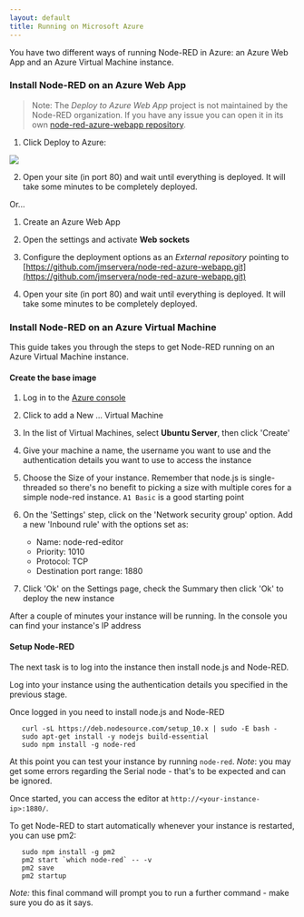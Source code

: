 ```yaml
---
layout: default
title: Running on Microsoft Azure
---
```


You have two different ways of running Node-RED in Azure: an Azure Web App and an
Azure Virtual Machine instance.

### Install Node-RED on an Azure Web App

> Note: The *Deploy to Azure Web App* project is not maintained by the Node-RED organization. If you have any issue you can open it in its own [node-red-azure-webapp repository](https://github.com/jmservera/node-red-azure-webapp/issues).


1. Click Deploy to Azure:

<a href="https://portal.azure.com/#create/Microsoft.Template/uri/https%3A%2F%2Fraw.githubusercontent.com%2Fjmservera%2Fnode-red-azure-webapp%2Fmaster%2Fwebapp.json" target="_blank"><img src="http://azuredeploy.net/deploybutton.png"/></a>

2. Open your site (in port 80) and wait until everything is deployed. It will take some minutes to be completely deployed.

Or...

1. Create an Azure Web App

2. Open the settings and activate **Web sockets**

3. Configure the deployment options as an *External repository* pointing to [https://github.com/jmservera/node-red-azure-webapp.git](https://github.com/jmservera/node-red-azure-webapp.git)

4. Open your site (in port 80) and wait until everything is deployed. It will take some minutes to be completely deployed.


### Install Node-RED on an Azure Virtual Machine

This guide takes you through the steps to get Node-RED running on an Azure
Virtual Machine instance.

#### Create the base image

1. Log in to the [Azure console](https://portal.azure.com/)

2. Click to add a New ... Virtual Machine

3. In the list of Virtual Machines, select **Ubuntu Server**, then click 'Create'

4. Give your machine a name, the username you want to use and the authentication
   details you want to use to access the instance

5. Choose the Size of your instance. Remember that node.js is single-threaded so
   there's no benefit to picking a size with multiple cores for a simple node-red
   instance. `A1 Basic` is a good starting point

6. On the 'Settings' step, click on the 'Network security group' option. Add a
   new 'Inbound rule' with the options set as:
     - Name: node-red-editor
     - Priority: 1010
     - Protocol: TCP
     - Destination port range: 1880

7. Click 'Ok' on the Settings page, check the Summary then click 'Ok' to deploy
   the new instance

After a couple of minutes your instance will be running. In the console
you can find your instance's IP address

#### Setup Node-RED

The next task is to log into the instance then install node.js and Node-RED.

Log into your instance using the authentication details you specified in the
previous stage.

Once logged in you need to install node.js and Node-RED

       curl -sL https://deb.nodesource.com/setup_10.x | sudo -E bash -
       sudo apt-get install -y nodejs build-essential
       sudo npm install -g node-red


At this point you can test your instance by running `node-red`. *Note*: you may
get some errors regarding the Serial node - that's to be expected and can be
ignored.

Once started, you can access the editor at `http://<your-instance-ip>:1880/`.

To get Node-RED to start automatically whenever your instance is restarted, you
can use pm2:

       sudo npm install -g pm2
       pm2 start `which node-red` -- -v
       pm2 save
       pm2 startup

*Note:* this final command will prompt you to run a further command - make sure you do as it says.
